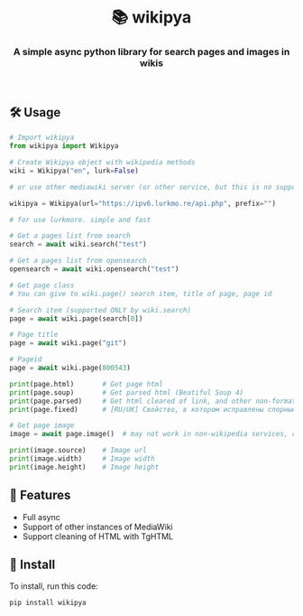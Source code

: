 <div align="center">
  <h1>📚 wikipya</h1>
  <h3>A simple async python library for search pages and images in wikis</h3>
</div><br>

## 🛠 Usage
```python
# Import wikipya
from wikipya import Wikipya

# Create Wikipya object with wikipedia methods
wiki = Wikipya("en", lurk=False)

# or use other mediawiki server (or other service, but this is no supported now)

wikipya = Wikipya(url="https://ipv6.lurkmo.re/api.php", prefix="")

# for use lurkmore. simple and fast

# Get a pages list from search
search = await wiki.search("test")

# Get a pages list from opensearch
opensearch = await wiki.opensearch("test")

# Get page class
# You can give to wiki.page() search item, title of page, page id

# Search item (supported ONLY by wiki.search)
page = await wiki.page(search[0])

# Page title
page = await wiki.page("git")

# Pageid
page = await wiki.page(800543)

print(page.html)       # Get page html
print(page.soup)       # Get parsed html (Beatiful Soup 4)
print(page.parsed)     # Get html cleared of link, and other non-formating tags 
print(page.fixed)      # [RU/UK] Свойство, в котором исправлены спорные слова (В/НА, Беларусь)

# Get page image
image = await page.image()  # may not work in non-wikipedia services, check true prefix, or create issue

print(image.source)    # Image url
print(image.width)     # Image width
print(image.height)    # Image height
```

## 🎉 Features
- Full async
- Support of other instances of MediaWiki
- Support cleaning of HTML with TgHTML

## 🚀 Install
To install, run this code:
```
pip install wikipya
```
